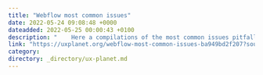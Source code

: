 ```yaml
---
title: "Webflow most common issues"
date: 2022-05-24 09:08:48 +0000
dateadded: 2022-05-25 00:00:43 +0100
description: "    Here a compilations of the most common issues pitfalls and fixes I find while working as a Webflow Developer  Continue reading on UX Planet »  "
link: "https://uxplanet.org/webflow-most-common-issues-ba949bd2f207?source=rss----819cc2aaeee0---4"
category:
directory: _directory/ux-planet.md
---
```

